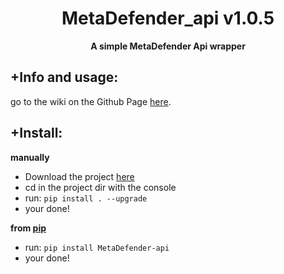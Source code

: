 <div align=center>
  
  # MetaDefender_api v1.0.5
  
  **A simple MetaDefender Api wrapper**
</div>

## +Info and usage:
go to the wiki on the Github Page [here](https://github.com/sch-raphael/MetaDefender-api/wiki).  

## +Install:
**manually**
- Download the project [here](https://github.com/cookie0o/MetaDefender-api)
- cd in the project dir with the console
- run: `pip install . --upgrade`
- your done!

**from [pip](https://pypi.org/project/MetaDefender-api/)**
- run: `pip install MetaDefender-api`
- your done!
